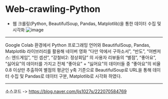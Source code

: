# Web-crawling-Python

* 웹 크롤링(Python, BeautifulSoup, Pandas, Matplotlib)을 통한 데이터 수집 및 시각화
![image](https://user-images.githubusercontent.com/59761622/134150581-8da94500-ca4f-485e-9fc3-4116c4ca9e08.png)
***
Google Colab 환경에서 Python 프로그래밍 언어와 BeautifulSoup, Pandas, Matplotlib 라이브러리를 활용해 네이버 영화 “다만 악에서 구하소서”, “반도”, “어벤저스: 엔드게임”, “인
셉션”, “강철비2: 정상회담” 의 사용자 리뷰들의 “별점”, “좋아요”, “싫어요”의 데이터를 가지고 전체 “좋아요” + “싫어요”의 데이터들 중 “좋아요”의 비율 0.8 이상만 추출하여 별점의 평균인 y축 기준으로 BeautifulSoup로 URL을 통해 데이터 수집 및 Pandas로 데이터 구분, Matplotlib로 시각화 하였다.
***
소스코드 -> https://blog.naver.com/ljs1027s/222070584769
